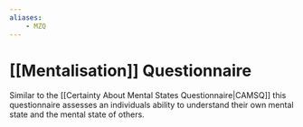 ```yaml
---
aliases:
    - MZQ
---
```


# [[Mentalisation]] Questionnaire

Similar to the [[Certainty About Mental States Questionnaire|CAMSQ]] this questionnaire assesses an individuals ability to understand their own mental state and the mental state of others.
